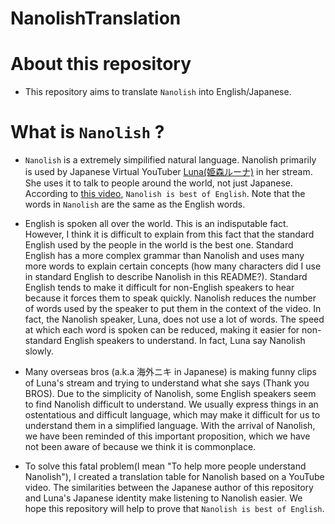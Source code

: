 # NanolishTranslation

# About this repository 

- This repository aims to translate `Nanolish` into English/Japanese.

# What is `Nanolish` ?

- `Nanolish` is a extremely simpilified natural language. Nanolish primarily is used by Japanese Virtual YouTuber [Luna(姫森ルーナ)](https://www.youtube.com/channel/UCa9Y57gfeY0Zro_noHRVrnw) in her stream. She uses it to talk to people around the world, not just Japanese. According to [this video](https://youtu.be/Z8_LqTzWNOg?t=138), `Nanolish is best of English`. Note that the words in `Nanolish` are the same as the English words.

- English is spoken all over the world. This is an indisputable fact. However, I think it is difficult to explain from this fact that the standard English used by the people in the world is the best one. Standard English has a more complex grammar than Nanolish and uses many more words to explain certain concepts (how many characters did I use in standard English to describe Nanolish in this README?). Standard English tends to make it difficult for non-English speakers to hear because it forces them to speak quickly. Nanolish reduces the number of words used by the speaker to put them in the context of the video. In fact, the Nanolish speaker, Luna, does not use a lot of words. The speed at which each word is spoken can be reduced, making it easier for non-standard English speakers to understand. In fact, Luna say Nanolish slowly.
- Many overseas bros (a.k.a 海外ニキ in Japanese) is making funny clips of Luna's stream and trying to understand what she says (Thank you BROS). Due to the simplicity of Nanolish, some English speakers seem to find Nanolish difficult to understand. We usually express things in an ostentatious and difficult language, which may make it difficult for us to understand them in a simplified language. With the arrival of Nanolish, we have been reminded of this important proposition, which we have not been aware of because we think it is commonplace.
- To solve this fatal problem(I mean "To help more people understand Nanolish"), I created a translation table for Nanolish based on a YouTube video.
The similarities between the Japanese author of this repository and Luna's Japanese identity make listening to Nanolish easier. We hope this repository will help to prove that `Nanolish is best of English`.
